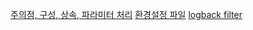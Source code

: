[주의점, 구성, 상속, 파라미터 처리](obsidian://open?vault=%EB%A1%9C%EB%93%9C%EB%A7%B5%20%EA%B3%B5%EB%B6%80&file=%ED%8D%BC%EC%A6%90%EC%A1%B0%EA%B0%81%2FLOGBACK%2FLogback-%20%EC%A3%BC%EC%9D%98%EC%A0%90%2C%20%EA%B5%AC%EC%84%B1%2C%20%EC%83%81%EC%86%8D%2C%20%ED%8C%8C%EB%9D%BC%EB%AF%B8%ED%84%B0%20%EC%B2%98%EB%A6%AC)
[환경설정 파일](obsidian://open?vault=%EB%A1%9C%EB%93%9C%EB%A7%B5%20%EA%B3%B5%EB%B6%80&file=%ED%8D%BC%EC%A6%90%EC%A1%B0%EA%B0%81%2FLOGBACK%2FLogback-%20%ED%99%98%EA%B2%BD%EC%84%A4%EC%A0%95%20%ED%8C%8C%EC%9D%BC)
[logback filter](https://ckddn9496.tistory.com/89)
